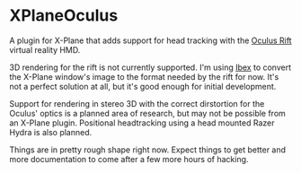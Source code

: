 XPlaneOculus
============

A plugin for X-Plane that adds support for head tracking with the [Oculus Rift](http://www.oculusvr.com) virtual reality HMD.

3D rendering for the rift is not currently supported. I'm using [Ibex](http://hwahba.com/ibex/) to convert the X-Plane window's image to the format needed by the rift for now. It's not a perfect solution at all, but it's good enough for initial development.

Support for rendering in stereo 3D with the correct dirstortion for the Oculus' optics is a planned area of research, but may not be possible from an X-Plane plugin. Positional headtracking using a head mounted Razer Hydra is also planned.

Things are in pretty rough shape right now. Expect things to get better and more documentation to come after a few more hours of hacking.